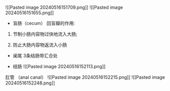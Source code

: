 
![[Pasted image 20240516151709.png]]
![[Pasted image 20240516151655.png]]
- 盲肠（cecum）
	回盲瓣的作用:

1. 节制小肠内容物过快地流入大肠;

2. 防止大肠内容物返流入小肠


- 阑尾
	3条结肠带汇合处


- 结肠
	![[Pasted image 20240516152113.png]]

肛管 （anal canal）
![[Pasted image 20240516152215.png]]
![[Pasted image 20240516152248.png]]
